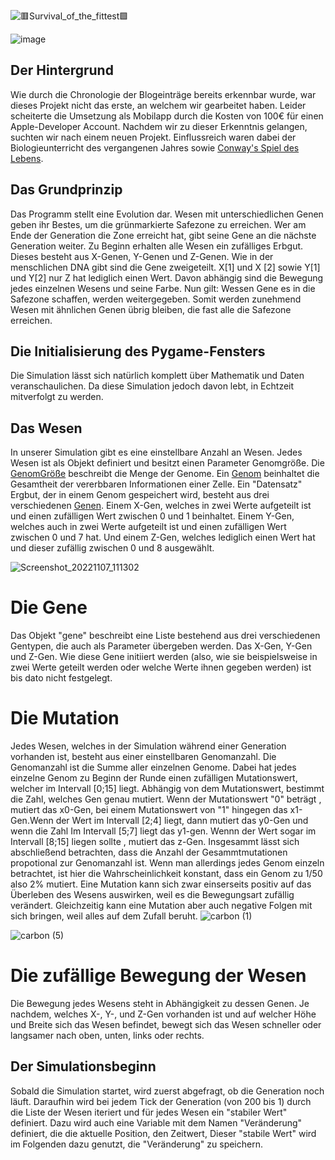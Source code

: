 ![🟥Survival_of_the_fittest🟩](https://user-images.githubusercontent.com/65679099/199816912-d8de71a4-db2a-4827-b88d-c63ec379cfdb.png)

![image](https://user-images.githubusercontent.com/65679099/199478187-8c3a0b3c-76b7-4fb8-9c23-724da39c42ee.png)

## Der Hintergrund

Wie durch die Chronologie der Blogeinträge bereits erkennbar wurde, war dieses Projekt nicht das erste, an welchem wir gearbeitet haben. Leider scheiterte die Umsetzung als Mobilapp durch die Kosten von 100€ für einen Apple-Developer Account. Nachdem wir zu dieser Erkenntnis gelangen, suchten wir nach einem neuen Projekt.
Einflussreich waren dabei der Biologieunterricht des vergangenen Jahres sowie [Conway's Spiel des Lebens](https://de.wikipedia.org/wiki/Conways_Spiel_des_Lebens "Conway's Spiel des Lebens").

## Das Grundprinzip

Das Programm stellt eine Evolution dar. Wesen mit unterschiedlichen Genen geben ihr Bestes, um die grünmarkierte Safezone zu erreichen. Wer am Ende der Generation die Zone erreicht hat, gibt seine Gene an die nächste Generation weiter.
Zu Beginn erhalten alle Wesen ein zufälliges Erbgut.
Dieses besteht aus X-Genen, Y-Genen und Z-Genen.
Wie in der menschlichen DNA gibt sind die Gene zweigeteilt. X[1] und X [2] sowie Y[1] und Y[2] nur Z hat lediglich einen Wert. 
Davon abhängig sind die Bewegung jedes einzelnen Wesens und seine Farbe.
Nun gilt: Wessen Gene es in die Safezone schaffen, werden weitergegeben.
Somit werden zunehmend Wesen mit ähnlichen Genen übrig bleiben, die fast alle die Safezone erreichen.

## Die Initialisierung des Pygame-Fensters

Die Simulation lässt sich natürlich komplett über Mathematik und Daten veranschaulichen. Da diese Simulation jedoch davon lebt, in Echtzeit mitverfolgt zu werden.

## Das Wesen

In unserer Simulation gibt es eine einstellbare Anzahl an Wesen. 
Jedes Wesen ist als Objekt definiert und besitzt einen Parameter Genomgröße.
Die [GenomGröße](https://de.wikipedia.org/wiki/Genomgr%C3%B6%C3%9Fe) beschreibt die Menge der Genome.
Ein [Genom](https://de.wikipedia.org/wiki/Genom) beinhaltet die Gesamtheit der vererbbaren Informationen einer Zelle.
Ein "Datensatz" Ergbut, der in einem Genom gespeichert wird, besteht aus drei verschiedenen [Genen](#die-gene).
Einem X-Gen, welches in zwei Werte aufgeteilt ist und einen zufälligen Wert zwischen 0 und 1 beinhaltet.
Einem Y-Gen, welches auch in zwei Werte aufgeteilt ist und einen zufälligen Wert zwischen 0 und 7 hat.
Und einem Z-Gen, welches lediglich einen Wert hat und dieser zufällig zwischen 0 und 8 ausgewählt.

![Screenshot_20221107_111302](https://user-images.githubusercontent.com/111282979/202248021-fbc11b40-15dc-49b3-b351-b211b11420cd.png)

# Die Gene

Das Objekt "gene" beschreibt eine Liste bestehend aus drei verschiedenen Gentypen, die auch als Parameter übergeben werden.
Das X-Gen, Y-Gen und Z-Gen. Wie diese Gene initiiert werden (also, wie sie beispielsweise in zwei Werte geteilt werden oder welche Werte ihnen gegeben werden) ist
bis dato nicht festgelegt.

# Die Mutation

Jedes Wesen, welches in der Simulation während einer Generation vorhanden ist, besteht aus einer einstellbaren Genomanzahl. Die Genomanzahl ist die Summe aller einzelnen Genome. Dabei hat jedes einzelne Genom zu Beginn der Runde einen zufälligen Mutationswert, welcher im Intervall [0;15] liegt. Abhängig von dem Mutationswert, bestimmt die Zahl, welches Gen genau mutiert. Wenn der Mutationswert "0" beträgt , mutiert das x0-Gen, bei einem Mutationswert von "1" hingegen das x1-Gen.Wenn der Wert im Intervall [2;4] liegt, dann mutiert das y0-Gen und wenn die Zahl Im Intervall [5;7] liegt das y1-gen. Wennn der Wert sogar im Intervall [8;15] liegen sollte , mutiert das z-Gen. Insgesammt lässt sich abschließend betrachten, dass die Anzahl der Gesammtmutationen propotional zur Genomanzahl ist. Wenn man allerdings jedes Genom einzeln betrachtet, ist hier die Wahrscheinlichkeit konstant, dass ein Genom zu 1/50 also 2% mutiert. Eine Mutation kann sich zwar einserseits positiv auf das Überleben des Wesens auswirken, weil es die Bewegungsart zufällig verändert. Gleichzeitig kann eine Mutation aber auch negative Folgen mit sich bringen, weil alles auf dem Zufall beruht.
![carbon (1)](https://user-images.githubusercontent.com/111282979/202261691-6eab8eb4-d1fb-4e97-bdbc-f2a4a3d93dcb.png)


![carbon (5)](https://user-images.githubusercontent.com/65679099/200275275-d3680b1c-8089-41f4-97be-e89226b3c53b.png)

# Die zufällige Bewegung der Wesen

Die Bewegung jedes Wesens steht in Abhängigkeit zu dessen Genen.
Je nachdem, welches X-, Y-, und Z-Gen vorhanden ist und auf welcher Höhe und Breite sich das Wesen befindet, bewegt sich das Wesen schneller oder langsamer nach oben, unten, links oder rechts.

## Der Simulationsbeginn

Sobald die Simulation startet, wird zuerst abgefragt, ob die Generation noch läuft.
Daraufhin wird bei jedem Tick der Generation (von 200 bis 1) durch die Liste der Wesen iteriert und für jedes Wesen ein "stabiler Wert" definiert.
Dazu wird auch eine Variable mit dem Namen "Veränderung" definiert, die die aktuelle Position, den Zeitwert, 
Dieser "stabile Wert" wird im Folgenden dazu genutzt, die "Veränderung" zu speichern.

